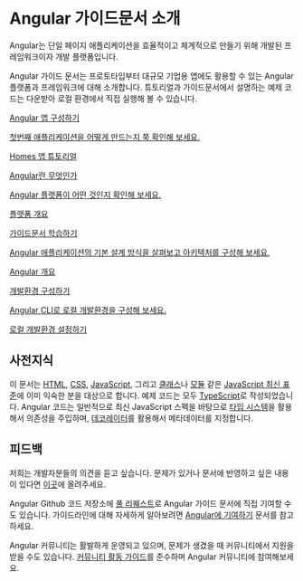 <!--
<h1 class="no-toc">Introduction to the Angular docs</h1>
-->
<h1 class="no-toc">Angular 가이드문서 소개</h1>

<!--
Angular is an application-design framework and development platform for creating efficient and sophisticated single-page apps.

These Angular docs help you learn and use the Angular framework and development platform, from your first application to optimizing complex single-page applications for enterprises.
Tutorials and guides include downloadable examples to help you start your projects.

<div class="card-container">
  <a href="tutorial/first-app" class="docs-card" title="Work through a full tutorial">
    <section>Build your first Angular app</section>
    <p>Work through a full tutorial to create your first application.</p>
    <p class="card-footer">Homes App Tutorial</p>
  </a>
  <a href="guide/what-is-angular" class="docs-card" title="Angular Platform Overview">
    <section>What is Angular</section>
    <p>Get a high-level overview of the Angular platform.</p>
    <p class="card-footer">Platform overview</p>
  </a>
  <a href="guide/architecture" class="docs-card" title="Angular Concepts">
    <section>Learn and Explore</section>
    <p>Learn about the fundamental design concepts and architecture of Angular applications.</p>
    <p class="card-footer">Introduction to Angular concepts</p>
  </a>
  <a href="guide/setup-local" class="docs-card" title="Angular Local Environment Setup">
    <section>Set up your environment</section>
    <p>Set up your local environment for development with the Angular CLI.</p>
    <p class="card-footer">Local setup</p>
  </a>
</div>
-->
Angular는 단일 페이지 애플리케이션을 효율적이고 체계적으로 만들기 위해 개발된 프레임워크이자 개발 플랫폼입니다.

Angular 가이드 문서는 프로토타입부터 대규모 기업용 앱에도 활용할 수 있는 Angular 플랫폼과 프레임워크에 대해 소개합니다.
튜토리얼과 가이드문서에서 설명하는 예제 코드는 다운받아 로컬 환경에서 직접 실행해 볼 수 있습니다.

<div class="card-container">
  <a href="tutorial/first-app" class="docs-card" title="Work through a full tutorial">
    <section>Angular 앱 구성하기</section>
    <p>첫번째 애플리케이션을 어떻게 만드는지 쭉 확인해 보세요.</p>
    <p class="card-footer">Homes 앱 튜토리얼</p>
  </a>
  <a href="guide/what-is-angular" class="docs-card" title="Angular Platform Overview">
    <section>Angular란 무엇인가</section>
    <p>Angular 플랫폼이 어떤 것인지 확인해 보세요.</p>
    <p class="card-footer">플랫폼 개요</p>
  </a>
  <a href="guide/architecture" class="docs-card" title="Angular Concepts">
    <section>가이드문서 학습하기</section>
    <p>Angular 애플리케이션의 기본 설계 방식을 살펴보고 아키텍처를 구성해 보세요.</p>
    <p class="card-footer">Angular 개요</p>
  </a>
  <a href="guide/setup-local" class="docs-card" title="Angular Local Environment Setup">
    <section>개발환경 구성하기</section>
    <p>Angular CLI로 로컬 개발환경을 구성해 보세요.</p>
    <p class="card-footer">로컬 개발환경 설정하기</p>
  </a>
</div>


<!--
## Assumptions
-->
## 사전지식

<!--
These docs assume that you are already familiar with [HTML](https://developer.mozilla.org/docs/Learn/HTML/Introduction_to_HTML "Learn HTML"), [CSS](https://developer.mozilla.org/docs/Learn/CSS/First_steps "Learn CSS"), [JavaScript](https://developer.mozilla.org/docs/Web/JavaScript/A_re-introduction_to_JavaScript "Learn JavaScript"),
and some of the tools from the [latest standards](https://developer.mozilla.org/docs/Web/JavaScript/Language_Resources "Latest JavaScript standards"), such as [classes](https://developer.mozilla.org/docs/Web/JavaScript/Reference/Classes "ES2015 Classes") and [modules](https://developer.mozilla.org/docs/Web/JavaScript/Reference/Statements/import "ES2015 Modules").
The code samples are written using [TypeScript](https://www.typescriptlang.org/ "TypeScript").
Most Angular code can be written with just the latest JavaScript, using [types](https://www.typescriptlang.org/docs/handbook/classes.html "TypeScript Types") for dependency injection, and using [decorators](https://www.typescriptlang.org/docs/handbook/decorators.html "Decorators") for metadata.
-->
이 문서는 [HTML](https://developer.mozilla.org/docs/Learn/HTML/Introduction_to_HTML "Learn HTML"), [CSS](https://developer.mozilla.org/docs/Learn/CSS/First_steps "Learn CSS"), [JavaScript](https://developer.mozilla.org/docs/Web/JavaScript/A_re-introduction_to_JavaScript "Learn JavaScript"), 그리고 [클래스](https://developer.mozilla.org/docs/Web/JavaScript/Reference/Classes "ES2015 Classes")나 [모듈](https://developer.mozilla.org/docs/Web/JavaScript/Reference/Statements/import "ES2015 Modules") 같은 [JavaScript 최신 표준](https://developer.mozilla.org/docs/Web/JavaScript/Language_Resources "Latest JavaScript standards")에 이미 익숙한 분을 대상으로 합니다.
예제 코드는 모두 [TypeScript](https://www.typescriptlang.org/ "TypeScript")로 작성되었습니다.
Angular 코드는 일반적으로 최신 JavaScript 스펙을 바탕으로 [타입 시스템](https://www.typescriptlang.org/docs/handbook/classes.html "TypeScript Types")을 활용해서 의존성을 주입하며, [데코레이터](https://www.typescriptlang.org/docs/handbook/decorators.html "Decorators")를 활용해서 메타데이터를 지정합니다.


<!--
## Feedback
-->
## 피드백

<!-- vale Angular.Google_We = NO -->

<!--
We want to hear from you. [Report problems or submit suggestions for future docs](https://github.com/angular/angular/issues/new/choose "Angular GitHub repository new issue form").

Contribute to Angular docs by creating
[pull requests](https://github.com/angular/angular/pulls "Angular Github pull requests")
on the Angular GitHub repository.
See [Contributing to Angular](https://github.com/angular/angular/blob/main/CONTRIBUTING.md "Contributing guide")
for information about submission guidelines.

Our community values respectful, supportive communication.
Please consult and adhere to the [Code of Conduct](https://github.com/angular/code-of-conduct/blob/main/CODE_OF_CONDUCT.md "Contributor code of conduct").
-->
저희는 개발자분들의 의견을 듣고 싶습니다.
문제가 있거나 문서에 반영하고 싶은 내용이 있다면 [이곳](https://github.com/angular/angular/issues/new/choose "Angular GitHub repository new issue form")에 올려주세요.

Angular Github 코드 저장소에 [풀 리퀘스트](https://github.com/angular/angular/pulls "Angular Github pull requests")로 Angular 가이드 문서에 직접 기여할 수도 있습니다.
가이드라인에 대해 자세하게 알아보려면 [Angular에 기여하기](https://github.com/angular/angular/blob/main/CONTRIBUTING.md "Contributing guide") 문서를 참고하세요.

Angular 커뮤니티는 활발하게 운영되고 있으며, 문제가 생겼을 때 커뮤니티에서 지원을 받을 수도 있습니다.
[커뮤니티 활동 가이드](https://github.com/angular/code-of-conduct/blob/main/CODE_OF_CONDUCT.md "Contributor code of conduct")를 준수하며 Angular 커뮤니티에 참여해보세요.

<!-- vale Angular.Google_We = YES -->
